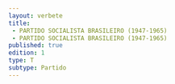 ```yaml
---
layout: verbete
title:
 - PARTIDO SOCIALISTA BRASILEIRO (1947-1965)
 - PARTIDO SOCIALISTA BRASILEIRO (1947-1965)
published: true
edition: 1  
type: T
subtype: Partido
---
```


